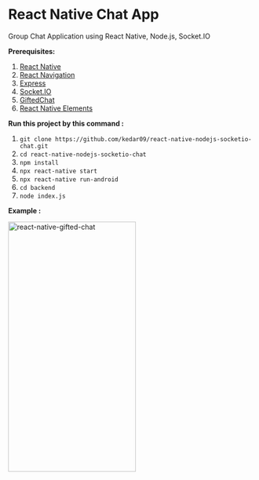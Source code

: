 # React Native Chat App
Group Chat Application using React Native, Node.js, Socket.IO
 
**Prerequisites:**
1. [React Native](https://reactnative.dev/docs/getting-started)
2. [React Navigation](https://reactnavigation.org/)
3. [Express](https://expressjs.com/)
4. [Socket.IO](https://socket.io/get-started/chat/)
5. [GiftedChat](https://www.npmjs.com/package/react-native-gifted-chat)
6. [React Native Elements](https://reactnativeelements.com/docs)


**Run this project by this command :**
1. `git clone https://github.com/kedar09/react-native-nodejs-socketio-chat.git`
2. `cd react-native-nodejs-socketio-chat`
3. `npm install`
4. `npx react-native start`
5. `npx react-native run-android`
6. `cd backend`
7. `node index.js`


**Example :**

<img alt="react-native-gifted-chat" src="https://github.com/kedar09/react-native-nodejs-socketio-chat/blob/master/ReactNativeSocketIOExample.gif" width="260" height="510" />
